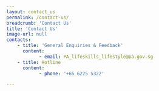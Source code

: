 ```yaml
---
layout: contact_us
permalink: /contact-us/
breadcrumb: 'Contact Us'
title: 'Contact Us'
image-url: null
contacts:
    - title: 'General Enquiries & Feedback'
      content:
            - email: PA_lifeskills_lifestyle@pa.gov.sg
    - title: Hotline
      content:
            - phone: '+65 6225 5322'

---
```


